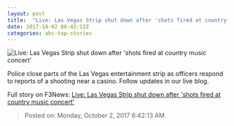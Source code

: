 ```yaml
---
layout: post
title:  "Live: Las Vegas Strip shut down after 'shots fired at country music concert'"
date: 2017-10-02 06:42:13Z
categories: abc-top-stories
---
```


![Live: Las Vegas Strip shut down after 'shots fired at country music concert'](http://www.abc.net.au/news/image/9008496-1x1-700x700.jpg)

Police close parts of the Las Vegas entertainment strip as officers respond to reports of a shooting near a casino. Follow updates in our live blog.


Full story on F3News: [Live: Las Vegas Strip shut down after 'shots fired at country music concert'](http://www.f3nws.com/n/r3d3CF)

> Posted on: Monday, October 2, 2017 6:42:13 AM
